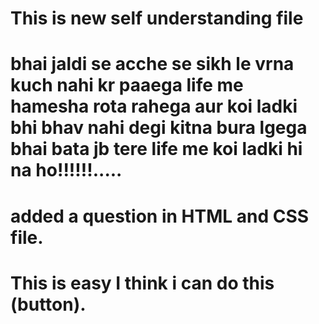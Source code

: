# This is new self understanding file
# bhai jaldi se acche se sikh le vrna kuch nahi kr paaega life me hamesha rota rahega aur koi ladki bhi bhav nahi degi kitna bura lgega bhai bata jb tere life me koi ladki hi na ho!!!!!!.....
# added a question in HTML and CSS file.
# This is easy I think i can do this (button).